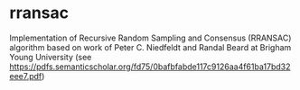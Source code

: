 # rransac
Implementation of Recursive Random Sampling and Consensus (RRANSAC) algorithm based on work of Peter C. Niedfeldt and Randal Beard at Brigham Young University (see https://pdfs.semanticscholar.org/fd75/0bafbfabde117c9126aa4f61ba17bd32eee7.pdf)
